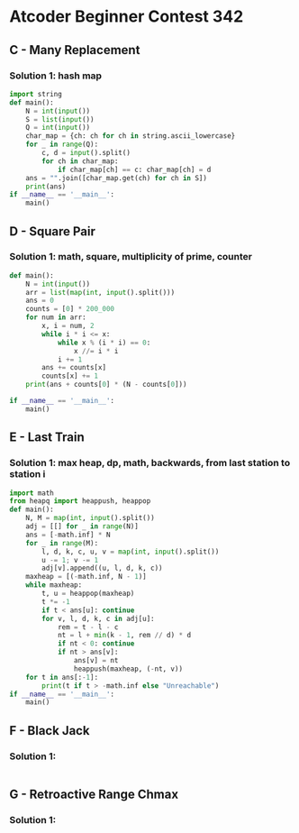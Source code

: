 # Atcoder Beginner Contest 342

## C - Many Replacement 

### Solution 1:  hash map

```py
import string
def main():
    N = int(input())
    S = list(input())
    Q = int(input())
    char_map = {ch: ch for ch in string.ascii_lowercase}
    for _ in range(Q):
        c, d = input().split()
        for ch in char_map:
            if char_map[ch] == c: char_map[ch] = d
    ans = "".join([char_map.get(ch) for ch in S])
    print(ans)
if __name__ == '__main__':
    main()
```

## D - Square Pair 

### Solution 1:  math, square, multiplicity of prime, counter

```py
def main():
    N = int(input())
    arr = list(map(int, input().split()))
    ans = 0
    counts = [0] * 200_000
    for num in arr:
        x, i = num, 2
        while i * i <= x:
            while x % (i * i) == 0:
                x //= i * i
            i += 1
        ans += counts[x]
        counts[x] += 1
    print(ans + counts[0] * (N - counts[0]))

if __name__ == '__main__':
    main()
```

## E - Last Train 

### Solution 1:  max heap, dp, math, backwards, from last station to station i

```py
import math
from heapq import heappush, heappop
def main():
    N, M = map(int, input().split())
    adj = [[] for _ in range(N)]
    ans = [-math.inf] * N
    for _ in range(M):
        l, d, k, c, u, v = map(int, input().split())
        u -= 1; v -= 1
        adj[v].append((u, l, d, k, c))
    maxheap = [(-math.inf, N - 1)]
    while maxheap:
        t, u = heappop(maxheap)
        t *= -1
        if t < ans[u]: continue
        for v, l, d, k, c in adj[u]:
            rem = t - l - c 
            nt = l + min(k - 1, rem // d) * d 
            if nt < 0: continue
            if nt > ans[v]:
                ans[v] = nt 
                heappush(maxheap, (-nt, v))
    for t in ans[:-1]:
        print(t if t > -math.inf else "Unreachable")
if __name__ == '__main__':
    main()
```

## F - Black Jack 

### Solution 1: 

```py

```

## G - Retroactive Range Chmax 

### Solution 1: 

```py

```

